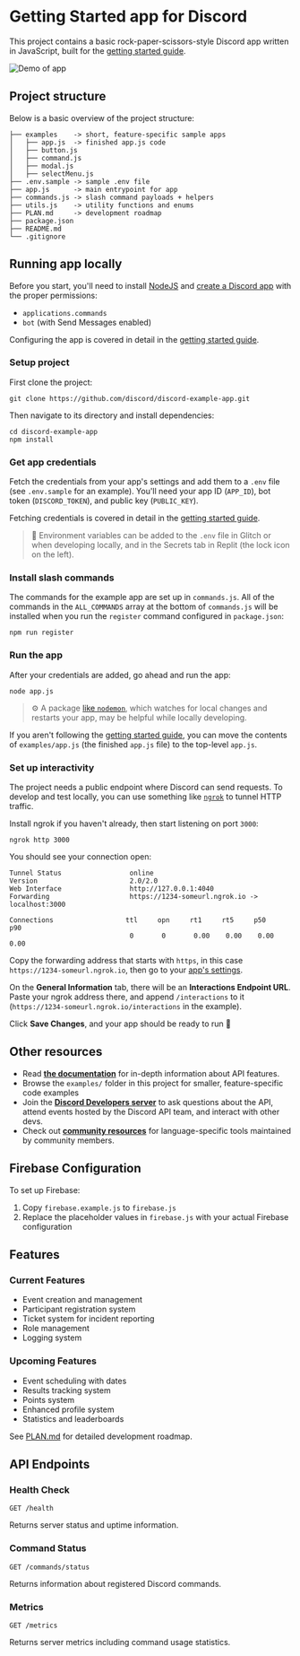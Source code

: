 # Getting Started app for Discord

This project contains a basic rock-paper-scissors-style Discord app written in JavaScript, built for the [getting started guide](https://discord.com/developers/docs/getting-started).

![Demo of app](https://github.com/discord/discord-example-app/raw/main/assets/getting-started-demo.gif?raw=true)

## Project structure
Below is a basic overview of the project structure:

```
├── examples    -> short, feature-specific sample apps
│   ├── app.js  -> finished app.js code
│   ├── button.js
│   ├── command.js
│   ├── modal.js
│   ├── selectMenu.js
├── .env.sample -> sample .env file
├── app.js      -> main entrypoint for app
├── commands.js -> slash command payloads + helpers
├── utils.js    -> utility functions and enums
├── PLAN.md     -> development roadmap
├── package.json
├── README.md
└── .gitignore
```

## Running app locally

Before you start, you'll need to install [NodeJS](https://nodejs.org/en/download/) and [create a Discord app](https://discord.com/developers/applications) with the proper permissions:
- `applications.commands`
- `bot` (with Send Messages enabled)


Configuring the app is covered in detail in the [getting started guide](https://discord.com/developers/docs/getting-started).

### Setup project

First clone the project:
```
git clone https://github.com/discord/discord-example-app.git
```

Then navigate to its directory and install dependencies:
```
cd discord-example-app
npm install
```
### Get app credentials

Fetch the credentials from your app's settings and add them to a `.env` file (see `.env.sample` for an example). You'll need your app ID (`APP_ID`), bot token (`DISCORD_TOKEN`), and public key (`PUBLIC_KEY`).

Fetching credentials is covered in detail in the [getting started guide](https://discord.com/developers/docs/getting-started).

> 🔑 Environment variables can be added to the `.env` file in Glitch or when developing locally, and in the Secrets tab in Replit (the lock icon on the left).

### Install slash commands

The commands for the example app are set up in `commands.js`. All of the commands in the `ALL_COMMANDS` array at the bottom of `commands.js` will be installed when you run the `register` command configured in `package.json`:

```
npm run register
```

### Run the app

After your credentials are added, go ahead and run the app:

```
node app.js
```

> ⚙️ A package [like `nodemon`](https://github.com/remy/nodemon), which watches for local changes and restarts your app, may be helpful while locally developing.

If you aren't following the [getting started guide](https://discord.com/developers/docs/getting-started), you can move the contents of `examples/app.js` (the finished `app.js` file) to the top-level `app.js`.

### Set up interactivity

The project needs a public endpoint where Discord can send requests. To develop and test locally, you can use something like [`ngrok`](https://ngrok.com/) to tunnel HTTP traffic.

Install ngrok if you haven't already, then start listening on port `3000`:

```
ngrok http 3000
```

You should see your connection open:

```
Tunnel Status                 online
Version                       2.0/2.0
Web Interface                 http://127.0.0.1:4040
Forwarding                    https://1234-someurl.ngrok.io -> localhost:3000

Connections                  ttl     opn     rt1     rt5     p50     p90
                              0       0       0.00    0.00    0.00    0.00
```

Copy the forwarding address that starts with `https`, in this case `https://1234-someurl.ngrok.io`, then go to your [app's settings](https://discord.com/developers/applications).

On the **General Information** tab, there will be an **Interactions Endpoint URL**. Paste your ngrok address there, and append `/interactions` to it (`https://1234-someurl.ngrok.io/interactions` in the example).

Click **Save Changes**, and your app should be ready to run 🚀

## Other resources
- Read **[the documentation](https://discord.com/developers/docs/intro)** for in-depth information about API features.
- Browse the `examples/` folder in this project for smaller, feature-specific code examples
- Join the **[Discord Developers server](https://discord.gg/discord-developers)** to ask questions about the API, attend events hosted by the Discord API team, and interact with other devs.
- Check out **[community resources](https://discord.com/developers/docs/topics/community-resources#community-resources)** for language-specific tools maintained by community members.

## Firebase Configuration

To set up Firebase:

1. Copy `firebase.example.js` to `firebase.js`
2. Replace the placeholder values in `firebase.js` with your actual Firebase configuration

## Features

### Current Features
- Event creation and management
- Participant registration system
- Ticket system for incident reporting
- Role management
- Logging system

### Upcoming Features
- Event scheduling with dates
- Results tracking system
- Points system
- Enhanced profile system
- Statistics and leaderboards

See [PLAN.md](PLAN.md) for detailed development roadmap.

## API Endpoints

### Health Check
```
GET /health
```
Returns server status and uptime information.

### Command Status
```
GET /commands/status
```
Returns information about registered Discord commands.

### Metrics
```
GET /metrics
```
Returns server metrics including command usage statistics.
